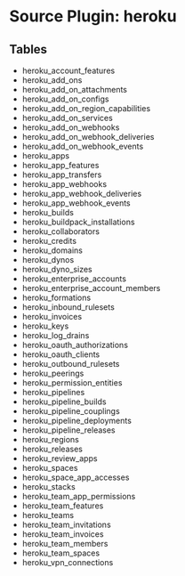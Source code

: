 # Source Plugin: heroku
## Tables
- heroku_account_features
- heroku_add_ons
- heroku_add_on_attachments
- heroku_add_on_configs
- heroku_add_on_region_capabilities
- heroku_add_on_services
- heroku_add_on_webhooks
- heroku_add_on_webhook_deliveries
- heroku_add_on_webhook_events
- heroku_apps
- heroku_app_features
- heroku_app_transfers
- heroku_app_webhooks
- heroku_app_webhook_deliveries
- heroku_app_webhook_events
- heroku_builds
- heroku_buildpack_installations
- heroku_collaborators
- heroku_credits
- heroku_domains
- heroku_dynos
- heroku_dyno_sizes
- heroku_enterprise_accounts
- heroku_enterprise_account_members
- heroku_formations
- heroku_inbound_rulesets
- heroku_invoices
- heroku_keys
- heroku_log_drains
- heroku_oauth_authorizations
- heroku_oauth_clients
- heroku_outbound_rulesets
- heroku_peerings
- heroku_permission_entities
- heroku_pipelines
- heroku_pipeline_builds
- heroku_pipeline_couplings
- heroku_pipeline_deployments
- heroku_pipeline_releases
- heroku_regions
- heroku_releases
- heroku_review_apps
- heroku_spaces
- heroku_space_app_accesses
- heroku_stacks
- heroku_team_app_permissions
- heroku_team_features
- heroku_teams
- heroku_team_invitations
- heroku_team_invoices
- heroku_team_members
- heroku_team_spaces
- heroku_vpn_connections